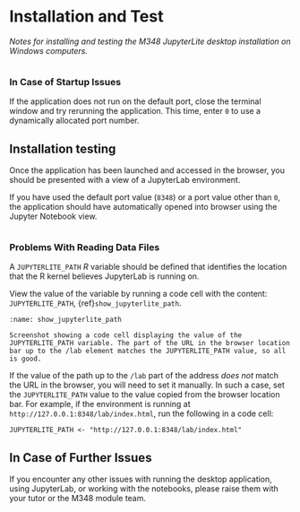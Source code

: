 # Installation and Test

*Notes for installing and testing the M348 JupyterLite desktop installation on Windows computers.*

```{include} _STARTUP_WINDOWS.md
```

### In Case of Startup Issues

If the application does not run on the default port, close the terminal window and try rerunning the application. This time, enter `0` to use a dynamically allocated port number.

## Installation testing

Once the application has been launched and accessed in the browser, you should be presented with a view of a JupyterLab environment.

If you have used the default port value (`8348`) or a port value other than `0`, the application should have automatically opened into browser using the Jupyter Notebook view.

```{include} __INITIAL_TESTING.md
```

### Problems With Reading Data Files

A `JUPYTERLITE_PATH` *R* variable should be defined that identifies the location that the R kernel believes JupyterLab is running on.

View the value of the variable by running a code cell with the content: `JUPYTERLITE_PATH`, {ref}`show_jupyterlite_path`.

```{figure} images/show_jupyterlite_path.png
:name: show_jupyterlite_path

Screenshot showing a code cell displaying the value of the JUPYTERLITE_PATH variable. The part of the URL in the browser location bar up to the /lab element matches the JUPYTERLITE_PATH value, so all is good.
```

If the value of the path up to the `/lab` part of the address *does not* match the URL in the browser, you will need to set it manually. In such a case, set the `JUPYTERLITE_PATH` value to the value copied from the browser location bar. For example, if the environment is running at `http://127.0.0.1:8348/lab/index.html`, run the following in a code cell:

`JUPYTERLITE_PATH <- "http://127.0.0.1:8348/lab/index.html"`

## In Case of Further Issues

If you encounter any other issues with running the desktop application, using JupyterLab, or working with the notebooks, please raise them with your tutor or the M348 module team.
